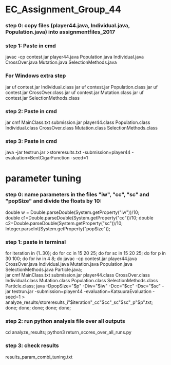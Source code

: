 # EC_Assignment_Group_44

### step 0: copy files (player44.java, Individual.java, Population.java) into assignmentfiles_2017

### step 1: Paste in cmd
javac -cp contest.jar player44.java Population.java Individual.java CrossOver.java Mutation.java SelectionMethods.java

### For Windows extra step ###
jar uf contest.jar Individual.class 
jar uf contest.jar Population.class
jar uf contest.jar CrossOver.class 
jar uf contest.jar Mutation.class 
jar uf contest.jar SelectionMethods.class 

### step 2: Paste in cmd
jar cmf MainClass.txt submission.jar player44.class Population.class Individual.class CrossOver.class Mutation.class SelectionMethods.class

### step 3: Paste in cmd
java -jar testrun.jar >storeresults.txt -submission=player44 -evaluation=BentCigarFunction -seed=1


# parameter tuning

### step 0: name parameters in the files "iw", "cc", "sc" and "popSize" and divide the floats by 10: 
double w = Double.parseDouble(System.getProperty("iw"))/10;      
double c1=Double.parseDouble(System.getProperty("cc"))/10; 
double c2=Double.parseDouble(System.getProperty("sc"))/10;
Integer.parseInt(System.getProperty("popSize"));

### step 1: paste in terminal
for iteration in {1..30};
do for cc in 15 20 25; 
do for sc in 15 20 25; 
do for p in 30 100; 
do for iw in 4 8; 
do javac -cp contest.jar player44.java CrossOver.java Individual.java Mutation.java Population.java SelectionMethods.java Particle.java;  
jar cmf MainClass.txt submission.jar player44.class CrossOver.class Individual.class Mutation.class Population.class SelectionMethods.class Particle.class; 
java -DpopSize="$p" -Diw="$iw" -Dcc="$cc" -Dsc="$sc" -jar testrun.jar -submission=player44 -evaluation=KatsuuraEvaluation -seed=1 > analyze_results/storeresults_i"$iteration"_cc"$cc"_sc"$sc"_p"$p".txt;  
done; done; done; done; done;

### step 2: run python analysis file over all outputs
cd analyze_results; python3 return_scores_over_all_runs.py

### step 3: check results
results_param_combi_tuning.txt

